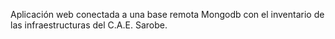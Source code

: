 Aplicación web conectada a una base remota Mongodb con el inventario de las infraestructuras del C.A.E. Sarobe.